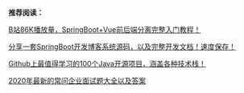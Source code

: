 

**推荐阅读：**

[B站86K播放量，SpringBoot+Vue前后端分离完整入门教程！](https://mp.weixin.qq.com/s/jGEkHTf2X8l-wUenc-PpEw)

[分享一套SpringBoot开发博客系统源码，以及完整开发文档！速度保存！](https://mp.weixin.qq.com/s/jz6e977xP-OyaAKNjNca8w)

[Github上最值得学习的100个Java开源项目，涵盖各种技术栈！](https://mp.weixin.qq.com/s/N-U0TaEUXnBFfBsmt_OESQ)

[2020年最新的常问企业面试题大全以及答案](https://mp.weixin.qq.com/s/lR5LC5GnD2Gs59ecV5R0XA)
